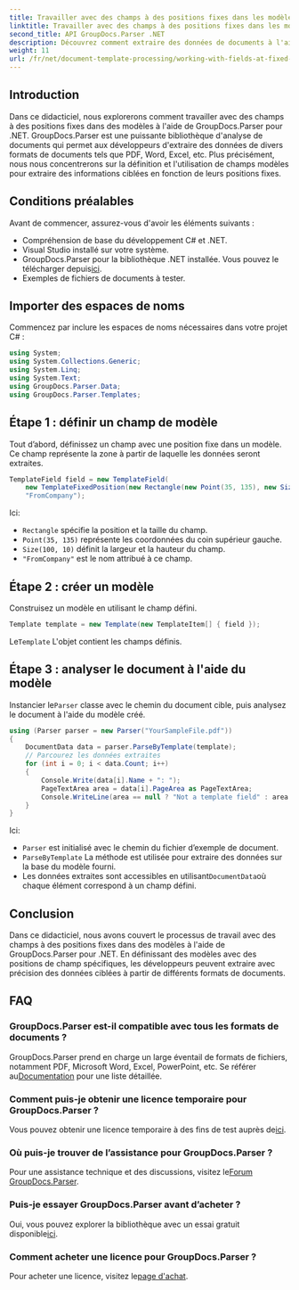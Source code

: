 ```yaml
---
title: Travailler avec des champs à des positions fixes dans les modèles
linktitle: Travailler avec des champs à des positions fixes dans les modèles
second_title: API GroupDocs.Parser .NET
description: Découvrez comment extraire des données de documents à l'aide de GroupDocs.Parser pour .NET. Tutoriel complet avec des exemples de code.
weight: 11
url: /fr/net/document-template-processing/working-with-fields-at-fixed-positions-in-templates/
---
```

## Introduction
Dans ce didacticiel, nous explorerons comment travailler avec des champs à des positions fixes dans des modèles à l'aide de GroupDocs.Parser pour .NET. GroupDocs.Parser est une puissante bibliothèque d'analyse de documents qui permet aux développeurs d'extraire des données de divers formats de documents tels que PDF, Word, Excel, etc. Plus précisément, nous nous concentrerons sur la définition et l'utilisation de champs modèles pour extraire des informations ciblées en fonction de leurs positions fixes.
## Conditions préalables
Avant de commencer, assurez-vous d'avoir les éléments suivants :
- Compréhension de base du développement C# et .NET.
- Visual Studio installé sur votre système.
- GroupDocs.Parser pour la bibliothèque .NET installée. Vous pouvez le télécharger depuis[ici](https://releases.groupdocs.com/parser/net/).
- Exemples de fichiers de documents à tester.

## Importer des espaces de noms
Commencez par inclure les espaces de noms nécessaires dans votre projet C# :
```csharp
using System;
using System.Collections.Generic;
using System.Linq;
using System.Text;
using GroupDocs.Parser.Data;
using GroupDocs.Parser.Templates;
```
## Étape 1 : définir un champ de modèle
Tout d’abord, définissez un champ avec une position fixe dans un modèle. Ce champ représente la zone à partir de laquelle les données seront extraites.
```csharp
TemplateField field = new TemplateField(
    new TemplateFixedPosition(new Rectangle(new Point(35, 135), new Size(100, 10))),
    "FromCompany");
```
Ici:
- `Rectangle` spécifie la position et la taille du champ.
- `Point(35, 135)` représente les coordonnées du coin supérieur gauche.
- `Size(100, 10)` définit la largeur et la hauteur du champ.
- `"FromCompany"` est le nom attribué à ce champ.
## Étape 2 : créer un modèle
Construisez un modèle en utilisant le champ défini.
```csharp
Template template = new Template(new TemplateItem[] { field });
```
 Le`Template` L'objet contient les champs définis.
## Étape 3 : analyser le document à l'aide du modèle
 Instancier le`Parser` classe avec le chemin du document cible, puis analysez le document à l'aide du modèle créé.
```csharp
using (Parser parser = new Parser("YourSampleFile.pdf"))
{
    DocumentData data = parser.ParseByTemplate(template);
    // Parcourez les données extraites
    for (int i = 0; i < data.Count; i++)
    {
        Console.Write(data[i].Name + ": ");
        PageTextArea area = data[i].PageArea as PageTextArea;
        Console.WriteLine(area == null ? "Not a template field" : area.Text);
    }
}
```
Ici:
- `Parser` est initialisé avec le chemin du fichier d’exemple de document.
- `ParseByTemplate` La méthode est utilisée pour extraire des données sur la base du modèle fourni.
-  Les données extraites sont accessibles en utilisant`DocumentData`où chaque élément correspond à un champ défini.

## Conclusion
Dans ce didacticiel, nous avons couvert le processus de travail avec des champs à des positions fixes dans des modèles à l'aide de GroupDocs.Parser pour .NET. En définissant des modèles avec des positions de champ spécifiques, les développeurs peuvent extraire avec précision des données ciblées à partir de différents formats de documents.

## FAQ
### GroupDocs.Parser est-il compatible avec tous les formats de documents ?
 GroupDocs.Parser prend en charge un large éventail de formats de fichiers, notamment PDF, Microsoft Word, Excel, PowerPoint, etc. Se référer au[Documentation](https://tutorials.groupdocs.com/parser/net/) pour une liste détaillée.
### Comment puis-je obtenir une licence temporaire pour GroupDocs.Parser ?
 Vous pouvez obtenir une licence temporaire à des fins de test auprès de[ici](https://purchase.groupdocs.com/temporary-license/).
### Où puis-je trouver de l’assistance pour GroupDocs.Parser ?
 Pour une assistance technique et des discussions, visitez le[Forum GroupDocs.Parser](https://forum.groupdocs.com/c/parser/17).
### Puis-je essayer GroupDocs.Parser avant d’acheter ?
 Oui, vous pouvez explorer la bibliothèque avec un essai gratuit disponible[ici](https://releases.groupdocs.com/).
### Comment acheter une licence pour GroupDocs.Parser ?
 Pour acheter une licence, visitez le[page d'achat](https://purchase.groupdocs.com/buy).